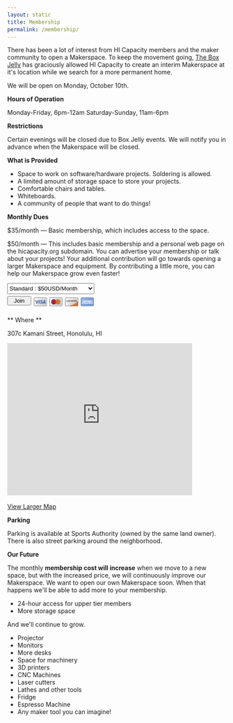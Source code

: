 ```yaml
---
layout: static
title: Membership
permalink: /membership/
---
```

There has been a lot of interest from HI Capacity members and the maker community to open a Makerspace. To keep the movement going, [The Box Jelly](http://theboxjelly.com/) has graciously allowed HI Capacity to create an interim Makerspace at it's location while we search for a more permanent home.

We will be open on Monday, October 10th.

**Hours of Operation**

Monday-Friday, 6pm-12am
Saturday-Sunday, 11am-6pm

**Restrictions**

Certain evenings will be closed due to Box Jelly events. We will notify you in advance when the Makerspace will be closed.

**What is Provided**

* Space to work on software/hardware projects. Soldering is allowed.
* A limited amount of storage space to store your projects.
* Comfortable chairs and tables.
* Whiteboards.
* A community of people that want to do things!

**Monthly Dues**

$35/month &mdash; Basic membership, which includes access to the space.

$50/month &mdash; This includes basic membership and a personal web page on the hicapacity.org subdomain. You can advertise your membership or talk about your projects! Your additional contribution will go towards opening a larger Makerspace and equipment. By contributing a little more, you can help our Makerspace grow even faster!


<div> <!-- Membership Widget -->
  <form action="https://www.paypal.com/cgi-bin/webscr" method="post">
    <input type="hidden" name="cmd" value="_s-xclick">
    <input type="hidden" name="hosted_button_id" value="HMFEJ9YAEPYB6">
    <input type="hidden" name="on0" value="Select type">
      <select name="os0" style="width: 200px; height: 25px;" id="normalSelect">
        <option value="Standard">Standard : $50USD/Month</option>
        <option value="Help us grow">Help us grow : $75USD/Month</option>
      </select> 
    <input type="hidden" name="currency_code" value="USD">
    <div style="width: 100%;">
      <div style="float:left; padding-top: 5px">
        <input type="submit" name="submit" value="Join" style="width: 55px" class="btn primary">
      </div>
      <div style="padding-left: 5px; float:left;">
        <img src="/img/card_visa.png" style="padding-top: 2px">
        <img src="/img/card_mastercard.png" style="padding-top: 2px">
        <img src="/img/card_discover.png" style="padding-top: 2px">
        <img src="/img/card_amex.png" style="padding-top: 2px">              
      </div>
    </div>
    <div style="clear:both;"></div>          
  </form>
</div>

** Where **

307c Kamani Street, Honolulu, HI
<div>
  <iframe src="http://maps.google.com/maps?f=q&amp;source=s_q&amp;hl=en&amp;geocode=&amp;q=The+Box+Jelly,+Kamani+Street,+Honolulu,+HI&amp;aq=0&amp;sll=37.0625,-95.677068&amp;sspn=46.946584,88.857422&amp;vpsrc=0&amp;ie=UTF8&amp;hq=The+Box+Jelly,&amp;hnear=Kamani+St,+Honolulu,+Hawaii&amp;t=m&amp;ll=21.296642,-157.856993&amp;spn=0.006295,0.006295&amp;output=embed" frameborder="0" marginwidth="0" marginheight="0" scrolling="no" width="425" height="350"></iframe><br>
</div>

[View Larger Map](http://maps.google.com/maps?f=q&amp;source=embed&amp;hl=en&amp;geocode=&amp;q=The+Box+Jelly,+Kamani+Street,+Honolulu,+HI&amp;aq=0&amp;sll=37.0625,-95.677068&amp;sspn=46.946584,88.857422&amp;vpsrc=0&amp;ie=UTF8&amp;hq=The+Box+Jelly,&amp;hnear=Kamani+St,+Honolulu,+Hawaii&amp;t=m&amp;ll=21.296642,-157.856993&amp;spn=0.006295,0.006295)

**Parking**

Parking is available at Sports Authority (owned by the same land owner). There is also street parking around the neighborhood.

**Our Future**

The monthly **membership cost will increase** when we move to a new space, but with the increased price, we will continuously improve our Makerspace. We want to open our own Makerspace soon. When that happens we'll be able to add more to your membership.

* 24-hour access for upper tier members
* More storage space

And we'll continue to grow.

* Projector
* Monitors
* More desks
* Space for machinery
* 3D printers
* CNC Machines
* Laser cutters
* Lathes and other tools
* Fridge
* Espresso Machine
* Any maker tool you can imagine!